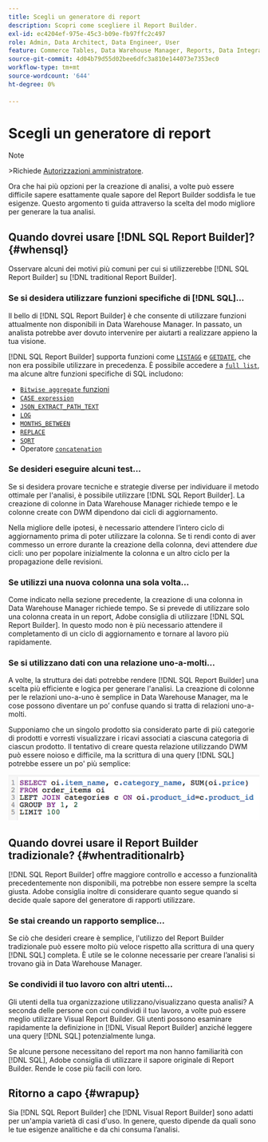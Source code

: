```yaml
---
title: Scegli un generatore di report
description: Scopri come scegliere il Report Builder.
exl-id: ec4204ef-975e-45c3-b09e-fb97ffc2c497
role: Admin, Data Architect, Data Engineer, User
feature: Commerce Tables, Data Warehouse Manager, Reports, Data Integration
source-git-commit: 4d04b79d55d02bee6dfc3a810e144073e7353ec0
workflow-type: tm+mt
source-wordcount: '644'
ht-degree: 0%

---
```


# Scegli un generatore di report

>[!NOTE]
>&#x200B;>Richiede [Autorizzazioni amministratore](../../administrator/user-management/user-management.md).

Ora che hai più opzioni per la creazione di analisi, a volte può essere difficile sapere esattamente quale sapore del Report Builder soddisfa le tue esigenze. Questo argomento ti guida attraverso la scelta del modo migliore per generare la tua analisi.

## Quando dovrei usare [!DNL SQL Report Builder]? {#whensql}

Osservare alcuni dei motivi più comuni per cui si utilizzerebbe [!DNL SQL Report Builder] su [!DNL traditional Report Builder].

### Se si desidera utilizzare funzioni specifiche di [!DNL SQL]...

Il bello di [!DNL SQL Report Builder] è che consente di utilizzare funzioni attualmente non disponibili in Data Warehouse Manager. In passato, un analista potrebbe aver dovuto intervenire per aiutarti a realizzare appieno la tua visione.

[!DNL SQL Report Builder] supporta funzioni come [`LISTAGG`](https://docs.aws.amazon.com/redshift/latest/dg/r_LISTAGG.html) e [`GETDATE`](https://docs.aws.amazon.com/redshift/latest/dg/r_GETDATE.html), che non era possibile utilizzare in precedenza. È possibile accedere a [`full list`](https://docs.aws.amazon.com/redshift/latest/dg/c_SQL_functions.html), ma alcune altre funzioni specifiche di SQL includono:

* [`Bitwise aggregate` funzioni](https://docs.aws.amazon.com/redshift/latest/dg/c_bitwise_aggregate_functions.html)
* [`CASE expression`](https://docs.aws.amazon.com/redshift/latest/dg/r_CASE_function.html)
* [`JSON_EXTRACT_PATH_TEXT`](https://docs.aws.amazon.com/redshift/latest/dg/JSON_EXTRACT_PATH_TEXT.html)
* [`LOG`](https://docs.aws.amazon.com/redshift/latest/dg/r_LOG.html)
* [`MONTHS_BETWEEN`](https://docs.aws.amazon.com/redshift/latest/dg/r_MONTHS_BETWEEN_function.html)
* [`REPLACE`](https://docs.aws.amazon.com/redshift/latest/dg/r_REPLACE.html)
* [`SQRT`](https://docs.aws.amazon.com/redshift/latest/dg/r_SQRT.html)
* Operatore [`concatenation`](https://docs.aws.amazon.com/redshift/latest/dg/r_concat_op.html)

### Se desideri eseguire alcuni test...

Se si desidera provare tecniche e strategie diverse per individuare il metodo ottimale per l&#39;analisi, è possibile utilizzare [!DNL SQL Report Builder]. La creazione di colonne in Data Warehouse Manager richiede tempo e le colonne create con DWM dipendono dai cicli di aggiornamento.

Nella migliore delle ipotesi, è necessario attendere l’intero ciclo di aggiornamento prima di poter utilizzare la colonna. Se ti rendi conto di aver commesso un errore durante la creazione della colonna, devi attendere *due* cicli: uno per popolare inizialmente la colonna e un altro ciclo per la propagazione delle revisioni.

### Se utilizzi una nuova colonna una sola volta...

Come indicato nella sezione precedente, la creazione di una colonna in Data Warehouse Manager richiede tempo. Se si prevede di utilizzare solo una colonna creata in un report, Adobe consiglia di utilizzare [!DNL SQL Report Builder]. In questo modo non è più necessario attendere il completamento di un ciclo di aggiornamento e tornare al lavoro più rapidamente.

### Se si utilizzano dati con una relazione uno-a-molti...

A volte, la struttura dei dati potrebbe rendere [!DNL SQL Report Builder] una scelta più efficiente e logica per generare l&#39;analisi. La creazione di colonne per le relazioni uno-a-uno è semplice in Data Warehouse Manager, ma le cose possono diventare un po’ confuse quando si tratta di relazioni uno-a-molti.

Supponiamo che un singolo prodotto sia considerato parte di più categorie di prodotti e vorresti visualizzare i ricavi associati a ciascuna categoria di ciascun prodotto. Il tentativo di creare questa relazione utilizzando DWM può essere noioso e difficile, ma la scrittura di una query [!DNL SQL] potrebbe essere un po&#39; più semplice:

![Query SQL che mostra i ricavi per categoria di prodotto con relazioni uno-a-molti](../../assets/When_should_I_use_the_RB_2.png)

## Quando dovrei usare il Report Builder tradizionale? {#whentraditionalrb}

[!DNL SQL Report Builder] offre maggiore controllo e accesso a funzionalità precedentemente non disponibili, ma potrebbe non essere sempre la scelta giusta. Adobe consiglia inoltre di considerare quanto segue quando si decide quale sapore del generatore di rapporti utilizzare.

### Se stai creando un rapporto semplice...

Se ciò che desideri creare è semplice, l&#39;utilizzo del Report Builder tradizionale può essere molto più veloce rispetto alla scrittura di una query [!DNL SQL] completa. È utile se le colonne necessarie per creare l’analisi si trovano già in Data Warehouse Manager.

### Se condividi il tuo lavoro con altri utenti...

Gli utenti della tua organizzazione utilizzano/visualizzano questa analisi? A seconda delle persone con cui condividi il tuo lavoro, a volte può essere meglio utilizzare Visual Report Builder. Gli utenti possono esaminare rapidamente la definizione in [!DNL Visual Report Builder] anziché leggere una query [!DNL SQL] potenzialmente lunga.

Se alcune persone necessitano del report ma non hanno familiarità con [!DNL SQL], Adobe consiglia di utilizzare il sapore originale di Report Builder. Rende le cose più facili con loro.

## Ritorno a capo {#wrapup}

Sia [!DNL SQL Report Builder] che [!DNL Visual Report Builder] sono adatti per un&#39;ampia varietà di casi d&#39;uso. In genere, questo dipende da quali sono le tue esigenze analitiche e da chi consuma l’analisi.
